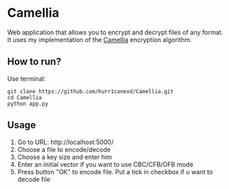 # Camellia
Web application that allows you to encrypt and decrypt files of any format.
It uses my implementation of the [Camellia](https://en.wikipedia.org/wiki/Camellia_(cipher)) encryption algorithm.

## How to run?
Use terminal:
```
git clone https://github.com/hurr1canexd/Camellia.git
cd Camellia
python app.py
```

## Usage
1. Go to URL: http://localhost:5000/
2. Choose a file to encode/decode
3. Choose a key size and enter him
4. Enter an initial vector if you want to use CBC/CFB/OFB mode
5. Press button "OK" to encode file. 
Put a tick in checkbox if u want to decode file